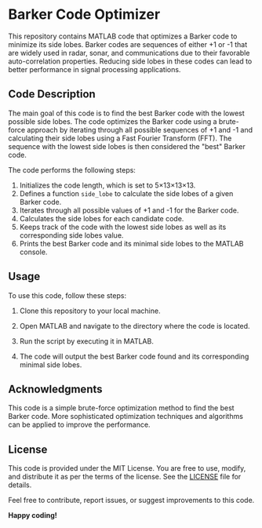 # Barker Code Optimizer

This repository contains MATLAB code that optimizes a Barker code to minimize its side lobes. Barker codes are sequences of either +1 or -1 that are widely used in radar, sonar, and communications due to their favorable auto-correlation properties. Reducing side lobes in these codes can lead to better performance in signal processing applications.

## Code Description

The main goal of this code is to find the best Barker code with the lowest possible side lobes. The code optimizes the Barker code using a brute-force approach by iterating through all possible sequences of +1 and -1 and calculating their side lobes using a Fast Fourier Transform (FFT). The sequence with the lowest side lobes is then considered the "best" Barker code.

The code performs the following steps:
1. Initializes the code length, which is set to 5×13×13×13.
2. Defines a function `side_lobe` to calculate the side lobes of a given Barker code.
3. Iterates through all possible values of +1 and -1 for the Barker code.
4. Calculates the side lobes for each candidate code.
5. Keeps track of the code with the lowest side lobes as well as its corresponding side lobes value.
6. Prints the best Barker code and its minimal side lobes to the MATLAB console.

## Usage

To use this code, follow these steps:

1. Clone this repository to your local machine.

2. Open MATLAB and navigate to the directory where the code is located.

3. Run the script by executing it in MATLAB.

4. The code will output the best Barker code found and its corresponding minimal side lobes.

## Acknowledgments

This code is a simple brute-force optimization method to find the best Barker code. More sophisticated optimization techniques and algorithms can be applied to improve the performance.

## License

This code is provided under the MIT License. You are free to use, modify, and distribute it as per the terms of the license. See the [LICENSE](LICENSE) file for details.

Feel free to contribute, report issues, or suggest improvements to this code.

**Happy coding!**

